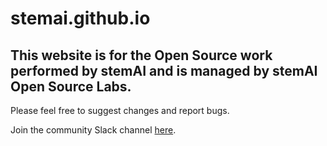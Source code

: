# stemai.github.io

## This website is for the Open Source work performed by stemAI and is managed by stemAI Open Source Labs. 

Please feel free to suggest changes and report bugs. 

Join the community Slack channel [here](https://stemai.herokuapp.com).
